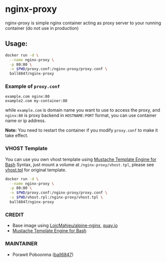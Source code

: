 # nginx-proxy

nginx-proxy is simple nginx container acting as proxy server to your running container (do not use in production)

## Usage:

```bash
docker run -d \
  --name nginx-proxy \
  -p 80:80 \
  -v $PWD/proxy.conf:/nginx-proxy/proxy.conf \
  ball6847/nginx-proxy
```

### Example of `proxy.conf`

```
example.com nginx:80
example2.com my-container:80
```

while `example.com` is domain name you want to use to access the proxy, and `nginx:80` is proxy backend in `HOSTNAME:PORT` format, you can use container name or ip address.

**Note:** You need to restart the container if you modify `proxy.conf` to make it take effect.

### VHOST Template

You can use you own vhost template using [Mustache Template Engine for Bash](https://github.com/tests-always-included/mo) Syntax,
just mount a volume at `/nginx-proxy/vhost.tpl`, please see [vhost.tpl](https://github.com/ball6847/nginx-proxy/blob/master/vhost.tpl) for original template.

```bash
docker run -d \
  --name nginx-proxy \
  -p 80:80 \
  -v $PWD/proxy.conf:/nginx-proxy/proxy.conf \
  -v $PWD/vhost.rpl:/nginx-proxy/vhost.tpl \
  ball6847/nginx-proxy
```

### CREDIT

- Base image using [LoicMahieu/alpine-nginx](https://github.com/LoicMahieu/alpine-nginx), [quay.io](https://quay.io/repository/loicmahieu/alpine-nginx?tag=latest)
- [Mustache Template Engine for Bash](https://github.com/tests-always-included/mo)


### MAINTAINER

- Porawit Poboonma ([ball6847](https://github.com/ball6847))
